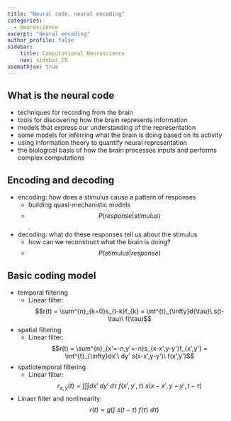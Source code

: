 ```yaml
---
title: "Neural code, neural encoding"
categories:
  - Neuroscience 
excerpt: "Neural encoding"
author_profile: false
sidebar:
    title: Computational Neuroscience
    nav: sidebar_CN
usemathjax: true
---
```




## What is the neural code

- techniques for recording from the brain
- tools for discovering how the brain represents information
- models that express our understanding of the representation
- some models for inferring what the brain is doing based on its activity
- using information theory to quantify neural representation
- the biological basis of how the brain processes inputs and performs complex computations

## Encoding and decoding

- encoding: how does a stimulus cause a pattern of responses
  - building quasi-mechanistic models
  - $$P(response|stimulus)$$.
- decoding: what do these responses tell us about the stimulus
  - how can we reconstruct what the brain is doing?
  - $$P(stimulus|response)$$

## Basic coding model

- temporal filtering
  - Linear filter: $$r(t) = \sum^{n}_{k=0}s_{t-k}f_{k} = \int^{t}_{\infty}d{\tau}\ s(t-\tau)\ f(\tau)$$
- spatial filtering
  - Linear filter: $$r(t) = \sum^{n}_{x'=-n,y'=-n}s_{x-x',y-y'}f_{x',y'} = \int^{t}_{\infty}dx'\ dy' s(x-x',y-y')\ f(x',y')$$
- spatiotemporal filtering
  - Linear filter: $$r_{x,y}(t) = \int \int \int dx' \ dy' \ d\tau \ f(x',y',\tau) \ s(x-x',y-y',t-\tau)$$
- Linaer filter and nonlinearity: $$r(t) = g(\int \ s(t-\tau) \ f(\tau) \ d\tau)$$
